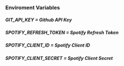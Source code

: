 ### Enviroment Variables

##### GIT_API_KEY = Github API Key
##### SPOTIFY_REFRESH_TOKEN = Spotify Refresh Token
##### SPOTIFY_CLIENT_ID = Spotify Client ID
##### SPOTIFY_CLIENT_SECRET = Spotify Client Secret